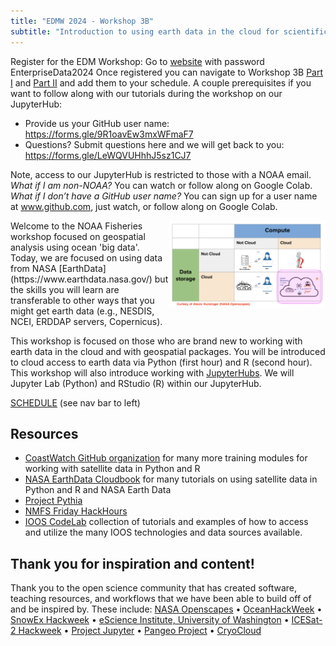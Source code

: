 ```yaml
---
title: "EDMW 2024 - Workshop 3B"
subtitle: "Introduction to using earth data in the cloud for scientific workflows"
---
```


Register for the EDM Workshop: Go to [website](https://2024noaaedmw.sched.com/) with password EnterpriseData2024  Once registered you can navigate to Workshop 3B [Part I](https://2024noaaedmw.sched.com/event/1auQ5/3b-introduction-to-using-earth-data-in-the-cloud-for-scientific-workflows-180min-part-i) and [Part II](https://2024noaaedmw.sched.com/event/1auQi/3b-introduction-to-using-earth-data-in-the-cloud-for-scientific-workflows-180min-part-ii) and add them to your schedule. A couple prerequisites if you want to follow along with our tutorials during the workshop on our JupyterHub:

* Provide us your GitHub user name:  <https://forms.gle/9R1oavEw3mxWFmaF7>
* Questions? Submit questions here and we will get back to you: <https://forms.gle/LeWQVUHhhJ5sz1CJ7>

Note, access to our JupyterHub is restricted to those with a NOAA email. *What if I am non-NOAA?* You can watch or follow along on Google Colab. *What if I don’t have a GitHub user name?* You can sign up for a user name at www.github.com, just watch, or follow along on 
Google Colab. 



<img src="images/cloud-overview.png" style="width:250px; float:right;">
Welcome to the NOAA Fisheries workshop focused on geospatial analysis using ocean 'big data'. Today, we are focused on using data from NASA [EarthData](https://www.earthdata.nasa.gov/) but the skills you will learn are transferable to other ways that you might get earth data (e.g., NESDIS, NCEI, ERDDAP servers, Copernicus).

This workshop is focused on those who are brand new to working with earth data in the cloud and with geospatial packages. You will be introduced to cloud access to earth data via Python (first hour) and R (second hour). This workshop will also introduce working with [JupyterHubs](https://jupyter.org/hub). We will Jupyter Lab (Python) and RStudio (R) within our JupyterHub. 

[SCHEDULE](schedule.html) (see nav bar to left)

## Resources

* [CoastWatch GitHub organization](https://github.com/coastwatch-training) for many more training modules for working with satellite data in Python and R
* [NASA EarthData Cloudbook](https://nasa-openscapes.github.io/earthdata-cloud-cookbook/) for many tutorials on using satellite data in Python and R and NASA Earth Data
* [Project Pythia](https://cookbooks.projectpythia.org/)
* [NMFS Friday HackHours](https://nmfs-opensci.github.io/NOAAHackDays/)
* [IOOS CodeLab](https://ioos.github.io/ioos_code_lab/content/intro.html) collection of tutorials and examples of how to access and utilize the many IOOS technologies and data sources available.

## Thank you for inspiration and content!

Thank you to the open science community that has created software, teaching resources, and workflows that we have been able to build off of and be inspired by. These include: 
[NASA Openscapes](https://nasa-openscapes.github.io) &bullet; 
[OceanHackWeek](https://oceanhackweek.org) &bullet; 
[SnowEx Hackweek](https://snowex.hackweek.io/) &bullet; 
[eScience Institute, University of Washington](https://guidebook.hackweek.io/intro.html) &bullet; 
[ICESat-2 Hackweek](https://icesat-2-2022.hackweek.io/) &bullet;
[Project Jupyter](https://jupyter.org/) &bullet; 
[Pangeo Project](https://pangeo.io/) &bullet; 
[CryoCloud](https://cryointhecloud.com/)
<br/><br/>



